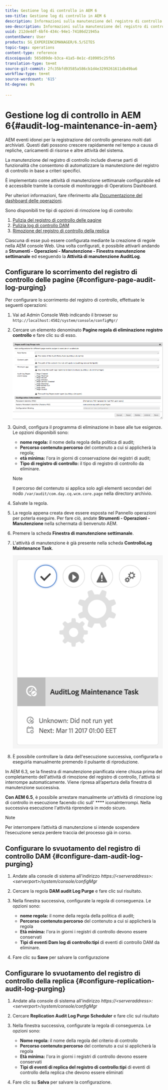 ```yaml
---
title: Gestione log di controllo in AEM 6
seo-title: Gestione log di controllo in AEM 6
description: Informazioni sulla manutenzione del registro di controllo in AEM.
seo-description: Informazioni sulla manutenzione del registro di controllo in AEM.
uuid: 212de4df-6bf4-434c-94e1-74186d21945a
contentOwner: User
products: SG_EXPERIENCEMANAGER/6.5/SITES
topic-tags: operations
content-type: reference
discoiquuid: 565d89de-b3ca-41a5-8e1c-d10905c25fb5
translation-type: tm+mt
source-git-commit: 2fc35bfd93585a586cb1d4e3299261611db49ba6
workflow-type: tm+mt
source-wordcount: '615'
ht-degree: 0%

---
```



# Gestione log di controllo in AEM 6{#audit-log-maintenance-in-aem}

AEM eventi idonei per la registrazione del controllo generano molti dati archiviati. Questi dati possono crescere rapidamente nel tempo a causa di repliche, caricamenti di risorse e altre attività del sistema.

La manutenzione del registro di controllo include diverse parti di funzionalità che consentono di automatizzare la manutenzione del registro di controllo in base a criteri specifici.

È implementato come attività di manutenzione settimanale configurabile ed è accessibile tramite la console di monitoraggio di Operations Dashboard.

Per ulteriori informazioni, fare riferimento alla [Documentazione del dashboard delle operazioni](/help/sites-administering/operations-dashboard.md).

Sono disponibili tre tipi di opzioni di rimozione log di controllo:

1. [Pulizia del registro di controllo delle pagine](/help/sites-administering/operations-audit-log.md#configure-page-audit-log-purging)
1. [Pulizia log di controllo DAM](/help/sites-administering/operations-audit-log.md#configure-dam-audit-log-purging)
1. [Rimozione del registro di controllo della replica](/help/sites-administering/operations-audit-log.md#configure-replication-audit-log-purging)

Ciascuna di esse può essere configurata mediante la creazione di regole nella AEM console Web. Una volta configurati, è possibile attivarli andando a **Strumenti - Operazioni - Manutenzione - Finestra manutenzione settimanale** ed eseguendo la **Attività di manutenzione AuditLog**.

## Configurare lo scorrimento del registro di controllo delle pagine {#configure-page-audit-log-purging}

Per configurare lo scorrimento del registro di controllo, effettuate le seguenti operazioni:

1. Vai ad Admin Console Web indicando il browser su `http://localhost:4502/system/console/configMgr/`

1. Cercare un elemento denominato **Pagine regola di eliminazione registro controllo** e fare clic su di esso.

   ![chlimage_1-365](assets/chlimage_1-365.png)

1. Quindi, configura il programma di eliminazione in base alle tue esigenze. Le opzioni disponibili sono:

   * **nome regola:** il nome della regola della politica di audit;
   * **Percorso contenuto:percorso** del contenuto a cui si applicherà la regola;
   * **età minima:** l&#39;ora in giorni di conservazione dei registri di audit;
   * **Tipo di registro di controllo:** il tipo di registro di controllo da eliminare.

   >[!NOTE]
   >
   >Il percorso del contenuto si applica solo agli elementi secondari del nodo `/var/audit/com.day.cq.wcm.core.page` nella directory archivio.

1. Salvate la regola.
1. La regola appena creata deve essere esposta nel Pannello operazioni per poterla eseguire. Per fare ciò, andate **Strumenti - Operazioni - Manutenzione** nella schermata di benvenuto AEM.

1. Premere la scheda **Finestra di manutenzione settimanale**.

1. L&#39;attività di manutenzione è già presente nella scheda **ControlloLog Maintenance Task**.

   ![chlimage_1-366](assets/chlimage_1-366.png)

1. È possibile controllare la data dell&#39;esecuzione successiva, configurarla o eseguirla manualmente premendo il pulsante di riproduzione.

In AEM 6.3, se la finestra di manutenzione pianificata viene chiusa prima del completamento dell&#39;attività di rimozione del registro di controllo, l&#39;attività si interrompe automaticamente. Viene ripresa all’apertura della finestra di manutenzione successiva.

**Con AEM 6.5**, è possibile arrestare manualmente un&#39;attività di rimozione log di controllo in esecuzione facendo clic sull&#39; **** iconaInterrompi. Nella successiva esecuzione l&#39;attività riprenderà in modo sicuro.

>[!NOTE]
>
>Per interrompere l’attività di manutenzione si intende sospendere l’esecuzione senza perdere traccia del processo già in corso.

## Configurare lo svuotamento del registro di controllo DAM {#configure-dam-audit-log-purging}

1. Andate alla console di sistema all&#39;indirizzo *https://&lt;serveraddress>:&lt;serverport>/system/console/configMgr*
1. Cercare la regola **DAM audit Log Purge** e fare clic sul risultato.
1. Nella finestra successiva, configurate la regola di conseguenza. Le opzioni sono:

   * **nome regola:** il nome della regola della politica di audit;
   * **Percorso contenuto:percorso** del contenuto a cui si applicherà la regola
   * **Età minima:** l&#39;ora in giorni i registri di controllo devono essere conservati
   * **Tipi di eventi Dam log di controllo:tipi** di eventi di controllo DAM da eliminare.

1. Fare clic su **Save** per salvare la configurazione

## Configurare lo svuotamento del registro di controllo della replica {#configure-replication-audit-log-purging}

1. Andate alla console di sistema all&#39;indirizzo *https://&lt;serveraddress>:&lt;serverport>/system/console/configMgr*
1. Cercare **Replication Audit Log Purge Scheduler** e fare clic sul risultato
1. Nella finestra successiva, configurate la regola di conseguenza. Le opzioni sono:

   * **Nome regola:** il nome della regola del criterio di controllo
   * **Percorso contenuto:percorso** del contenuto a cui si applicherà la regola
   * **Età minima:** l&#39;ora in giorni i registri di controllo devono essere conservati
   * **Tipi di eventi di replica del registro di controllo:tipi** di eventi di controllo della replica che devono essere eliminati

1. Fare clic su **Salva** per salvare la configurazione.

